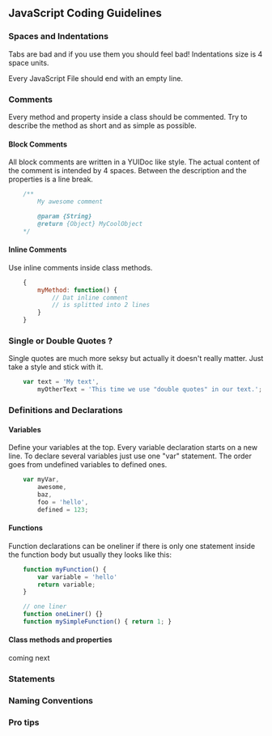 ## JavaScript Coding Guidelines


### Spaces and Indentations
Tabs are bad and if you use them you should feel bad! 
Indentations size is 4 space units.

Every JavaScript File should end with an empty line.

### Comments
Every method and property inside a class should be commented.
Try to describe the method as short and as simple as possible.

#### Block Comments
All block comments are written in a YUIDoc like style.
The actual content of the comment is intended by 4 spaces.
Between the description and the properties is a line break.

```javascript
    /**
        My awesome comment

        @param {String}
        @return {Object} MyCoolObject
    */
```


#### Inline Comments
Use inline comments inside class methods.

```javascript
    {
        myMethod: function() {
            // Dat inline comment
            // is splitted into 2 lines
        } 
    }
```

### Single or Double Quotes ?
Single quotes are much more seksy but actually it doesn't really matter.
Just take a style and stick with it.

```javascript
    var text = 'My text',
        myOtherText = 'This time we use "double quotes" in our text.';
```

### Definitions and Declarations

#### Variables
Define your variables at the top. Every variable declaration
starts on a new line. To declare several variables just use one 
"var" statement. The order goes from undefined variables to defined ones.

```javascript
    var myVar,
        awesome,
        baz,
        foo = 'hello',
        defined = 123;
```

#### Functions
Function declarations can be oneliner if there is 
only one statement inside the function body but 
usually they looks like this:

```javascript
    function myFunction() {
        var variable = 'hello'
        return variable;
    } 

    // one liner
    function oneLiner() {}
    function mySimpleFunction() { return 1; }
```

#### Class methods and properties
coming next

### Statements

### Naming Conventions

### Pro tips
